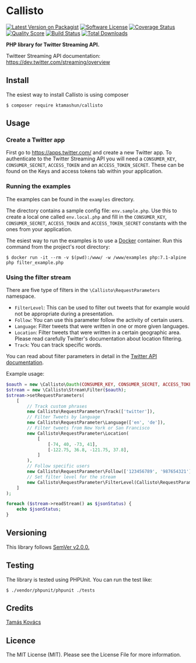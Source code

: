 # Callisto

[![Latest Version on Packagist][ico-version]][link-packagist]
[![Software License][ico-license]](LICENSE.md)
[![Coverage Status][ico-scrutinizer]][link-scrutinizer]
[![Quality Score][ico-code-quality]][link-code-quality]
[![Build Status](https://scrutinizer-ci.com/g/ktamashun/callisto/badges/build.png?b=master)](https://scrutinizer-ci.com/g/ktamashun/callisto/build-status/master)
[![Total Downloads][ico-downloads]][link-downloads]

**PHP library for Twitter Streaming API.**

Twitteer Streaming API documentation:
https://dev.twitter.com/streaming/overview

## Install

The esiest way to install Callisto is using composer

`$ composer require ktamashun/callisto`

## Usage

### Create a Twitter app

First go to https://apps.twitter.com/ and create a new Twitter app. To authenticate to the Twitter Streaming API you will need a `CONSUMER_KEY`, `CONSUMER_SECRET`, `ACCESS_TOKEN` and an `ACCESS_TOKEN_SECRET`. These can be found on the Keys and access tokens tab within your application.

### Running the examples

The examples can be found in the `examples` directory.

The directory contains a sample config file: `env.sample.php`. Use this to create a local one called `env.local.php` and fill in the `CONSUMER_KEY`, `CONSUMER_SECRET`, `ACCESS_TOKEN` and `ACCESS_TOKEN_SECRET` constants with the ones from your application.

The esiest way to run the examples is to use a [Docker](https://www.docker.com/) container. Run this command from the project's root directory:

`$ docker run -it --rm -v $(pwd):/www/ -w /www/examples php:7.1-alpine php filter_example.php`

### Using the filter stream

There are five type of filters in the `\Callisto\RequestParameters` namespace.

* `FilterLevel`: This can be used to filter out tweets that for example would not be appropriate during a presentation.
* `Follow`: You can use this parameter follow the activity of certain users.
* `Language`: Filter tweets that were written in one or more given languages.
* `Location`: Filter tweets that were written in a certain geographic area. Please read carefully Twitter's documentation about location filtering.
* `Track`: You can track specific words.

You can read about fiiter parameters in detail in the [Twitter API documentation](https://dev.twitter.com/streaming/overview/request-parameters).

Example usage:

```php
$oauth = new \Callisto\Oauth(CONSUMER_KEY, CONSUMER_SECRET, ACCESS_TOKEN, ACCESS_TOKEN_SECRET);
$stream = new \Callisto\Stream\Filter($oauth);
$stream->setRequestParameters(
	[
		// Track custom phrases
		new Callisto\RequestParameter\Track(['twitter']),
		// Filter Tweets by language
		new Callisto\RequestParameter\Language(['en', 'de']),
		// Filter tweets from New York or San Francisco
		new Callisto\RequestParameter\Location(
			[
				[-74, 40, -73, 41],
				[-122.75, 36.8, -121.75, 37.8],
			]
		),
		// Follow specific users
		new Callisto\RequestParameter\Follow(['123456789', '987654321']),
		// Set filter level for the stream
		new Callisto\RequestParameter\FilterLevel(Callisto\RequestParameter\FilterLevel::LOW)
	]
);

foreach ($stream->readStream() as $jsonStatus) {
	echo $jsonStatus;
}
```

## Versioning

This library follows [SemVer v2.0.0.](http://semver.org/)

## Testing

The library is tested using PHPUnit. You can run the test like:

`$ ./vendor/phpunit/phpunit ./tests`

## Credits

[Tamás Kovács](https://github.com/ktamashun)

## Licence

The MIT License (MIT). Please see the License File for more information.

[ico-version]: https://img.shields.io/packagist/v/ktamashun/callisto.svg
[ico-license]: https://img.shields.io/badge/license-MIT-brightgreen.svg
[ico-scrutinizer]: https://img.shields.io/scrutinizer/coverage/g/ktamashun/callisto.svg
[ico-code-quality]: https://img.shields.io/scrutinizer/g/ktamashun/callisto.svg
[ico-downloads]: https://img.shields.io/packagist/dt/ktamashun/callisto.svg
[ico-build-status]: https://scrutinizer-ci.com/g/ktamashun/callisto/badges/build.png?b=master

[link-packagist]: https://packagist.org/packages/ktamashun/callisto
[link-scrutinizer]: https://scrutinizer-ci.com/g/ktamashun/callisto/code-structure
[link-code-quality]: https://scrutinizer-ci.com/g/ktamashun/callisto
[link-downloads]: https://packagist.org/packages/ktamashun/callisto
[link-buid-status]: https://scrutinizer-ci.com/g/ktamashun/callisto/build-status/master
[link-author]: https://github.com/ktamashun
